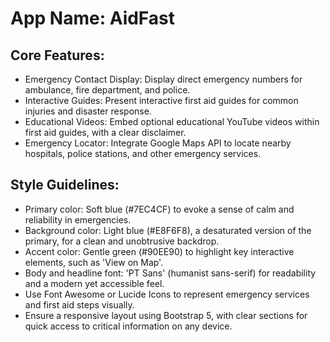 # **App Name**: AidFast

## Core Features:

- Emergency Contact Display: Display direct emergency numbers for ambulance, fire department, and police.
- Interactive Guides: Present interactive first aid guides for common injuries and disaster response.
- Educational Videos: Embed optional educational YouTube videos within first aid guides, with a clear disclaimer.
- Emergency Locator: Integrate Google Maps API to locate nearby hospitals, police stations, and other emergency services.

## Style Guidelines:

- Primary color: Soft blue (#7EC4CF) to evoke a sense of calm and reliability in emergencies.
- Background color: Light blue (#E8F6F8), a desaturated version of the primary, for a clean and unobtrusive backdrop.
- Accent color: Gentle green (#90EE90) to highlight key interactive elements, such as 'View on Map'.
- Body and headline font: 'PT Sans' (humanist sans-serif) for readability and a modern yet accessible feel.
- Use Font Awesome or Lucide Icons to represent emergency services and first aid steps visually.
- Ensure a responsive layout using Bootstrap 5, with clear sections for quick access to critical information on any device.